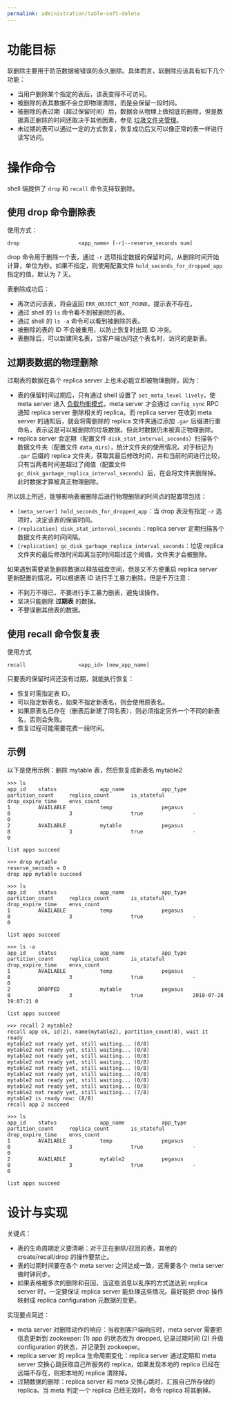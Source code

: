 ```yaml
---
permalink: administration/table-soft-delete
---
```


# 功能目标
软删除主要用于防范数据被错误的永久删除。具体而言，软删除应该具有如下几个功能：
* 当用户删除某个指定的表后，该表变得不可访问。
* 被删除的表其数据不会立即物理清除，而是会保留一段时间。
* 被删除的表过期（超过保留时间）后，数据会从物理上做彻底的删除，但是数据真正删除的时间还取决于其他因素，参见 [垃圾文件夹管理](resource-management#垃圾文件夹管理)。
* 未过期的表可以通过一定的方式恢复，恢复成功后又可以像正常的表一样进行读写访问。

# 操作命令
shell 端提供了 `drop` 和 `recall` 命令支持软删除。

## 使用 drop 命令删除表
使用方式：
```
drop                   <app_name> [-r|--reserve_seconds num]
```

drop 命令用于删除一个表，通过 `-r` 选项指定数据的保留时间，从删除时间开始计算，单位为秒。如果不指定，则使用配置文件 `hold_seconds_for_dropped_app` 指定的值，默认为 7 天。

表删除成功后：
* 再次访问该表，将会返回 `ERR_OBJECT_NOT_FOUND`，提示表不存在。
* 通过 shell 的 `ls` 命令看不到被删除的表。
* 通过 shell 的 `ls -a` 命令可以看到被删除的表。
* 被删除的表的 ID 不会被重用，以防止恢复时出现 ID 冲突。
* 表删除后，可以新建同名表，当客户端访问这个表名时，访问的是新表。

## 过期表数据的物理删除
过期表的数据在各个 replica server 上也未必能立即被物理删除，因为：
* 表的保留时间过期后，只有通过 shell 设置了 `set_meta_level lively`，使 meta server 进入 [负载均衡模式](rebalance#控制集群的负载均衡)，meta server 才会通过 `config_sync` RPC 通知 replica server 删除相关的 replica。而 replica server 在收到 meta server 的通知后，就会将需删除的 replica 文件夹通过添加 `.gar` 后缀进行重命名，表示这是可以被删除的垃圾数据。但此时数据仍未被真正物理删除。
* replica server 会定期（配置文件 `disk_stat_interval_seconds`）扫描各个数据文件夹（配置文件 `data_dirs`），统计文件夹的使用情况。对于标记为 `.gar` 后缀的 replica 文件夹，获取其最后修改时间，并和当前时间进行比较，只有当两者时间差超过了阈值（配置文件 `gc_disk_garbage_replica_interval_seconds`）后，在会将文件夹删除掉。此时数据才算被真正物理删除。

所以综上所述，能够影响表被删除后进行物理删除的时间点的配置项包括：
* `[meta_server] hold_seconds_for_dropped_app`：当 drop 表没有指定 `-r` 选项时，决定该表的保留时间。
* `[replication] disk_stat_interval_seconds`：replica server 定期扫描各个数据文件夹的时间间隔。
* `[replication] gc_disk_garbage_replica_interval_seconds`：垃圾 replica 文件夹的最后修改时间距离当前时间超过这个阈值，文件夹才会被删除。

如果遇到需要紧急删除数据以释放磁盘空间，但是又不方便重启 replica server 更新配置的情况，可以根据表 ID 进行手工暴力删除，但是千万注意：
* 不到万不得已，不要进行手工暴力删表，避免误操作。
* 坚决只能删除 **过期表** 的数据。
* 不要误删其他表的数据。

## 使用 recall 命令恢复表
使用方式
```
recall                 <app_id> [new_app_name]
```

只要表的保留时间还没有过期，就能执行恢复：
* 恢复时需指定表 ID。
* 可以指定新表名，如果不指定新表名，则会使用原表名。
* 如果原表名已存在（删表后新建了同名表），则必须指定另外一个不同的新表名，否则会失败。
* 恢复过程可能需要花费一段时间。

## 示例
以下是使用示例：删除 mytable 表，然后恢复成新表名 mytable2
```
>>> ls
app_id    status              app_name            app_type            partition_count     replica_count       is_stateful         drop_expire_time    envs_count          
1         AVAILABLE           temp                pegasus             8                   3                   true                -                   0                   
2         AVAILABLE           mytable             pegasus             8                   3                   true                -                   0                   

list apps succeed

>>> drop mytable
reserve_seconds = 0
drop app mytable succeed

>>> ls
app_id    status              app_name            app_type            partition_count     replica_count       is_stateful         drop_expire_time    envs_count          
1         AVAILABLE           temp                pegasus             8                   3                   true                -                   0                   

list apps succeed

>>> ls -a
app_id    status              app_name            app_type            partition_count     replica_count       is_stateful         drop_expire_time    envs_count          
1         AVAILABLE           temp                pegasus             8                   3                   true                -                   0                   
2         DROPPED             mytable             pegasus             8                   3                   true                2018-07-28 19:07:21 0                   

list apps succeed

>>> recall 2 mytable2
recall app ok, id(2), name(mytable2), partition_count(8), wait it ready
mytable2 not ready yet, still waiting... (0/8)
mytable2 not ready yet, still waiting... (0/8)
mytable2 not ready yet, still waiting... (0/8)
mytable2 not ready yet, still waiting... (0/8)
mytable2 not ready yet, still waiting... (0/8)
mytable2 not ready yet, still waiting... (0/8)
mytable2 not ready yet, still waiting... (0/8)
mytable2 not ready yet, still waiting... (0/8)
mytable2 not ready yet, still waiting... (7/8)
mytable2 is ready now: (8/8)
recall app 2 succeed

>>> ls
app_id    status              app_name            app_type            partition_count     replica_count       is_stateful         drop_expire_time    envs_count          
1         AVAILABLE           temp                pegasus             8                   3                   true                -                   0                   
2         AVAILABLE           mytable2            pegasus             8                   3                   true                -                   0                   

list apps succeed
```

# 设计与实现
关键点：
* 表的生命周期定义要清晰：对于正在删除/召回的表，其他的 create/recall/drop 的操作要禁止。
* 表的过期时间要在各个 meta server 之间达成一致，这需要各个 meta server 做时钟同步。
* 如果表格被多次的删除和召回，当这些消息以乱序的方式送达到 replica server 时，一定要保证 replica server 能处理这些情况。最好能把 drop 操作映射成 replica configuration 元数据的变更。

实现要点简述：
* meta server 对删除动作的响应：当收到客户端响应时，meta server 需要把信息更新到 zookeeper: (1) app 的状态改为 dropped, 记录过期时间 (2) 升级 configuration 的状态，并记录到 zookeeper。
* replica server 的 replica 生命周期变化：replica server 通过定期和 meta server 交换心跳获取自己所服务的 replica，如果发现本地的 replica 已经在远端不存在，则把本地的 replica 清除掉。
* 过期数据的删除：replica server 和 meta 交换心跳时，汇报自己所存储的 replica。当 meta 判定一个 replica 已经无效时，命令 replica 将其删掉。

